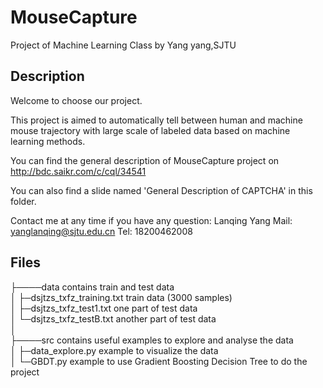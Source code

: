 # MouseCapture
Project of Machine Learning Class by Yang yang,SJTU

## Description
Welcome to choose our project.

This project is aimed to automatically tell between human and machine mouse trajectory with large scale of labeled data based on machine learning methods.

You can find the general description of MouseCapture project on http://bdc.saikr.com/c/cql/34541

You can also find a slide named 'General Description of CAPTCHA' in this folder.

Contact me at any time if you have any question: Lanqing Yang 
Mail: yanglanqing@sjtu.edu.cn 
Tel: 18200462008

## Files

├────data                           contains train and test data <br />
│    ├─dsjtzs_txfz_training.txt     train data (3000 samples) <br />
│    ├─dsjtzs_txfz_test1.txt        one part of test data  <br />
│    └─dsjtzs_txfz_testB.txt        another part of test data <br />
│  <br />
├────src                            contains useful examples to explore and analyse the data <br />
│    ├─data_explore.py              example to visualize the data <br />
│    └─GBDT.py                      example to use Gradient Boosting Decision Tree to do the project <br />
